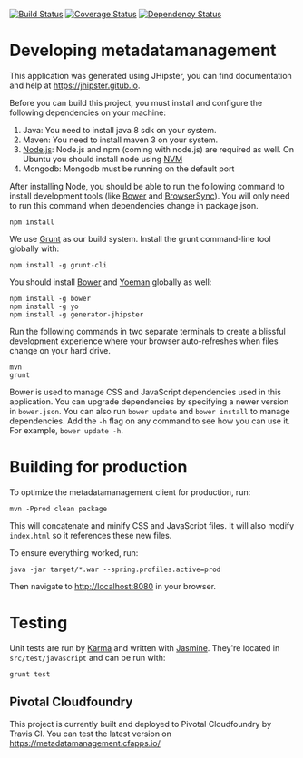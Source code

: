 [![Build Status](https://travis-ci.org/dzhw/metadatamanagement.svg?branch=master)](https://travis-ci.org/dzhw/metadatamanagement) [![Coverage Status](https://coveralls.io/repos/dzhw/metadatamanagement/badge.svg?branch=master&service=github)](https://coveralls.io/github/dzhw/metadatamanagement?branch=master) [![Dependency Status](https://www.versioneye.com/user/projects/55af5e7a3865620017000077/badge.svg?style=flat)](https://www.versioneye.com/user/projects/55af5e7a3865620017000077)

# Developing metadatamanagement

This application was generated using JHipster, you can find documentation and help at https://jhipster.gitub.io.

Before you can build this project, you must install and configure the following dependencies on your machine:

1. Java: You need to install java 8 sdk on your system.
2. Maven: You need to install maven 3 on your system.
3. [Node.js][]: Node.js and npm (coming with node.js) are required as well. On Ubuntu you should install node using [NVM][] 
4. Mongodb: Mongodb must be running on the default port

After installing Node, you should be able to run the following command to install development tools (like
[Bower][] and [BrowserSync][]). You will only need to run this command when dependencies change in package.json.

    npm install

We use [Grunt][] as our build system. Install the grunt command-line tool globally with:

    npm install -g grunt-cli

You should install [Bower][] and [Yoeman][] globally as well:

    npm install -g bower
    npm install -g yo
    npm install -g generator-jhipster

Run the following commands in two separate terminals to create a blissful development experience where your browser
auto-refreshes when files change on your hard drive.

    mvn
    grunt

Bower is used to manage CSS and JavaScript dependencies used in this application. You can upgrade dependencies by
specifying a newer version in `bower.json`. You can also run `bower update` and `bower install` to manage dependencies.
Add the `-h` flag on any command to see how you can use it. For example, `bower update -h`.

# Building for production

To optimize the metadatamanagement client for production, run:

    mvn -Pprod clean package

This will concatenate and minify CSS and JavaScript files. It will also modify `index.html` so it references
these new files.

To ensure everything worked, run:

    java -jar target/*.war --spring.profiles.active=prod

Then navigate to [http://localhost:8080](http://localhost:8080) in your browser.

# Testing

Unit tests are run by [Karma][] and written with [Jasmine][]. They're located in `src/test/javascript` and can be run with:

    grunt test

## Pivotal Cloudfoundry
This project is currently built and deployed to Pivotal Cloudfoundry by Travis CI. You can test the latest version on https://metadatamanagement.cfapps.io/

[JHipster]: https://jhipster.github.io/
[Node.js]: https://nodejs.org/
[Bower]: http://bower.io/
[Grunt]: http://gruntjs.com/
[BrowserSync]: http://www.browsersync.io/
[Karma]: http://karma-runner.github.io/
[Jasmine]: http://jasmine.github.io/2.0/introduction.html
[Protractor]: https://angular.github.io/protractor/
[Yoeman]: http://yeoman.io/
[NVM]: https://github.com/creationix/nvm

